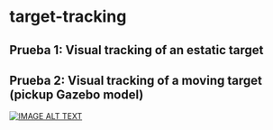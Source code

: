 # target-tracking

## Prueba 1: Visual tracking of an estatic target




## Prueba 2: Visual tracking of a moving target (pickup Gazebo model)

[![IMAGE ALT TEXT](https://img.youtube.com/vi/AZoS_HbZ6SA/0.jpg)](https://www.youtube.com/watch?v=AZoS_HbZ6SA)
